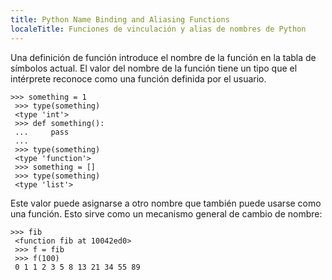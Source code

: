 ```yaml
---
title: Python Name Binding and Aliasing Functions
localeTitle: Funciones de vinculación y alias de nombres de Python
---
```

Una definición de función introduce el nombre de la función en la tabla de símbolos actual. El valor del nombre de la función tiene un tipo que el intérprete reconoce como una función definida por el usuario.
```
>>> something = 1 
 >>> type(something) 
 <type 'int'> 
 >>> def something(): 
 ...     pass 
 ... 
 >>> type(something) 
 <type 'function'> 
 >>> something = [] 
 >>> type(something) 
 <type 'list'> 
```

Este valor puede asignarse a otro nombre que también puede usarse como una función. Esto sirve como un mecanismo general de cambio de nombre:
```
>>> fib 
 <function fib at 10042ed0> 
 >>> f = fib 
 >>> f(100) 
 0 1 1 2 3 5 8 13 21 34 55 89 

```